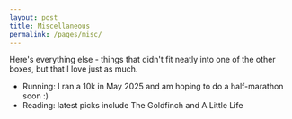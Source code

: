```yaml
---
layout: post
title: Miscellaneous 
permalink: /pages/misc/
---
```


Here's everything else - things that didn't fit neatly into one of the other boxes, but that I love just as much.

- Running: I ran a 10k in May 2025 and am hoping to do a half-marathon soon :)
- Reading: latest picks include The Goldfinch and A Little Life